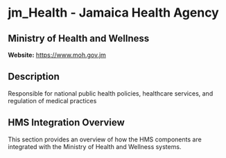 # jm_Health - Jamaica Health Agency

## Ministry of Health and Wellness

**Website:** https://www.moh.gov.jm

## Description

Responsible for national public health policies, healthcare services, and regulation of medical practices

## HMS Integration Overview

This section provides an overview of how the HMS components are integrated with the Ministry of Health and Wellness systems.
